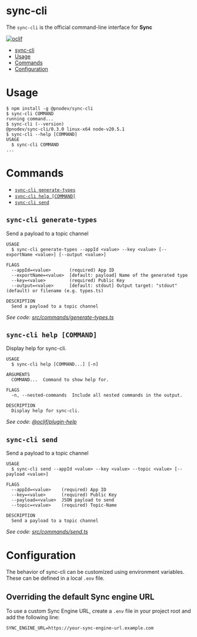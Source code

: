 # sync-cli

The `sync-cli` is the official command-line interface for **Sync**

[![oclif](https://img.shields.io/badge/cli-oclif-brightgreen.svg)](https://oclif.io)

<!-- toc -->
* [sync-cli](#sync-cli)
* [Usage](#usage)
* [Commands](#commands)
* [Configuration](#configuration)
<!-- tocstop -->

# Usage

<!-- usage -->
```sh-session
$ npm install -g @pnodev/sync-cli
$ sync-cli COMMAND
running command...
$ sync-cli (--version)
@pnodev/sync-cli/0.3.0 linux-x64 node-v20.5.1
$ sync-cli --help [COMMAND]
USAGE
  $ sync-cli COMMAND
...
```
<!-- usagestop -->

# Commands

<!-- commands -->
* [`sync-cli generate-types`](#sync-cli-generate-types)
* [`sync-cli help [COMMAND]`](#sync-cli-help-command)
* [`sync-cli send`](#sync-cli-send)

## `sync-cli generate-types`

Send a payload to a topic channel

```
USAGE
  $ sync-cli generate-types --appId <value> --key <value> [--exportName <value>] [--output <value>]

FLAGS
  --appId=<value>       (required) App ID
  --exportName=<value>  [default: payload] Name of the generated type
  --key=<value>         (required) Public Key
  --output=<value>      [default: stdout] Output target: "stdout" (default) or filename (e.g. types.ts)

DESCRIPTION
  Send a payload to a topic channel
```

_See code: [src/commands/generate-types.ts](https://github.com/pnodev/pno-sync-cli/blob/v0.3.0/src/commands/generate-types.ts)_

## `sync-cli help [COMMAND]`

Display help for sync-cli.

```
USAGE
  $ sync-cli help [COMMAND...] [-n]

ARGUMENTS
  COMMAND...  Command to show help for.

FLAGS
  -n, --nested-commands  Include all nested commands in the output.

DESCRIPTION
  Display help for sync-cli.
```

_See code: [@oclif/plugin-help](https://github.com/oclif/plugin-help/blob/v6.2.28/src/commands/help.ts)_

## `sync-cli send`

Send a payload to a topic channel

```
USAGE
  $ sync-cli send --appId <value> --key <value> --topic <value> [--payload <value>]

FLAGS
  --appId=<value>    (required) App ID
  --key=<value>      (required) Public Key
  --payload=<value>  JSON payload to send
  --topic=<value>    (required) Topic-Name

DESCRIPTION
  Send a payload to a topic channel
```

_See code: [src/commands/send.ts](https://github.com/pnodev/pno-sync-cli/blob/v0.3.0/src/commands/send.ts)_
<!-- commandsstop -->

# Configuration

The behavior of sync-cli can be customized using environment variables. These can be defined in a local `.env` file.

## Overriding the default Sync engine URL

To use a custom Sync Engine URL, create a `.env` file in your project root and add the following line:

```
SYNC_ENGINE_URL=https://your-sync-engine-url.example.com
```
